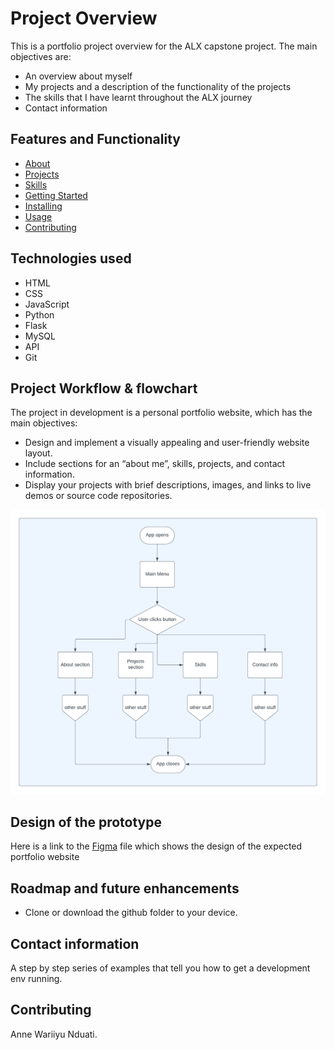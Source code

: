 # Project Overview
This is a portfolio project overview for the ALX capstone project.
The main objectives are:
- An overview about myself
- My projects and a description of the functionality of the projects
- The skills that I have learnt throughout the ALX journey
- Contact information

## Features and Functionality

- [About](#about)
- [Projects](#projects)
- [Skills](#skills)
- [Getting Started](#getting_started)
- [Installing](#installing)
- [Usage](#usage)
- [Contributing](#contributing)

## Technologies used
- HTML
- CSS
- JavaScript
- Python
- Flask
- MySQL
- API
- Git

## Project Workflow & flowchart
The project in development is a personal portfolio website, which has the main objectives:
- Design and implement a visually appealing and user-friendly website layout.
- Include sections for an “about me”, skills, projects, and contact information.
- Display your projects with brief descriptions, images, and links to live demos or source code repositories.

![Alt text](<./static/flowchart/Blank diagram.png>)


## Design of the prototype
Here is a link to the [Figma](https://www.figma.com/file/degb8Pjc4Q2NQ8QSAvukwX/Portfolio-design?type=design&node-id=0%3A1&mode=design&t=l7Ad2cBSpnmkC3EG-1) file which shows the design of the expected portfolio website


## Roadmap and future enhancements
- Clone or download the github folder to your device.

## Contact information
A step by step series of examples that tell you how to get a development env running.

## Contributing
Anne Wariiyu Nduati.